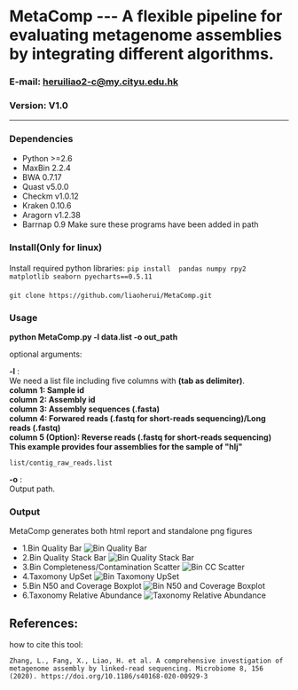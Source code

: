 MetaComp --- A flexible pipeline for evaluating metagenome assemblies by integrating different algorithms.
==============

### E-mail: heruiliao2-c@my.cityu.edu.hk
### Version: V1.0

--------------
### Dependencies
* Python >=2.6
* MaxBin 2.2.4
* BWA 0.7.17
* Quast v5.0.0
* Checkm v1.0.12
* Kraken 0.10.6
* Aragorn v1.2.38
* Barrnap 0.9
Make sure these programs have been added in path

### Install(Only for linux)

####
Install required python libraries:  `pip install  pandas numpy rpy2 matplotlib seaborn pyecharts==0.5.11`

####
`git clone https://github.com/liaoherui/MetaComp.git`<BR/>
 

### Usage

**python MetaComp.py -l data.list  -o out_path** <BR/>
  
optional arguments:  

**-l** : <BR/>
We need a list file including five columns with **(tab as delimiter)**.<BR/>
**column 1: Sample id**<BR/>
**column 2: Assembly id**<BR/>
**column 3: Assembly sequences (.fasta)**<BR/>
**column 4: Forwared reads (.fastq for short-reads sequencing)/Long reads (.fastq)**<BR/>
**column 5 (Option): Reverse reads (.fastq for short-reads sequencing)**<BR/>
**This example provides four assemblies for the sample of "hlj"** <BR/>
 ```
 list/contig_raw_reads.list
 ```
**-o** : <BR/>
Output path.
 
### Output
MetaComp generates both html report and standalone png figures <BR/>
* 1.Bin Quality Bar
![Bin Quality Bar](https://github.com/liaoherui/MetaComp/blob/master/Figure/1.1_bar.png)
* 2.Bin Quality Stack Bar
![Bin Quality Stack Bar](https://github.com/liaoherui/MetaComp/blob/master/Figure/1.2_stack_bar.png)
* 3.Bin Completeness/Contamination Scatter
![Bin CC Scatter](https://github.com/liaoherui/MetaComp/blob/master/Figure/3.scatter.png)
* 4.Taxomony UpSet
![Bin Taxomony UpSet](https://github.com/liaoherui/MetaComp/blob/master/Figure/4_upset_species.png)
* 5.Bin N50 and Coverage Boxplot
![Bin N50 and Coverage Boxplot](https://github.com/liaoherui/MetaComp/blob/master/Figure/5_boxplot_cov_n50_overall.png)
* 6.Taxonomy Relative Abundance
![Taxonomy Relative Abundance](https://github.com/liaoherui/MetaComp/blob/master/Figure/6_2_stack_bar_species.png)

## References:

how to cite this tool:
```
Zhang, L., Fang, X., Liao, H. et al. A comprehensive investigation of metagenome assembly by linked-read sequencing. Microbiome 8, 156 (2020). https://doi.org/10.1186/s40168-020-00929-3
```
